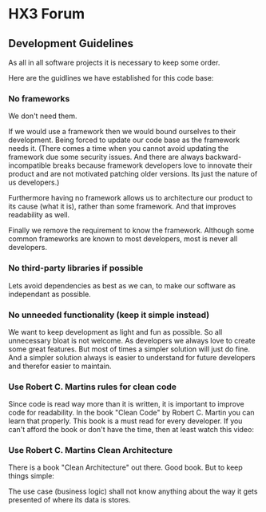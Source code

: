 # HX3 Forum

## Development Guidelines
As all in all software projects it is necessary to keep some order.

Here are the guidlines we have established for this code base:

### No frameworks
We don't need them.

If we would use a framework then we would bound ourselves to their development. Being forced to update our code base as the framework needs it. (There comes a time when you cannot avoid updating the framework due some security issues. And there are always backward-incompatible breaks because framework developers love to innovate their product and are not motivated patching older versions. Its just the nature of us developers.)

Furthermore having no framework allows us to architecture our product to its cause (what it is), rather than some framework. And that improves readability as well.

Finally we remove the requirement to know the framework. Although some common frameworks are known to most developers, most is never all developers.

### No third-party libraries if possible
Lets avoid dependencies as best as we can, to make our software as independant as possible.

### No unneeded functionality (keep it simple instead)
We want to keep development as light and fun as possible.
So all unnecessary bloat is not welcome.
As developers we always love to create some great features. But most of times a simpler solution will just do fine.
And a simpler solution always is easier to understand for future developers and therefor easier to maintain.

### Use Robert C. Martins rules for clean code
Since code is read way more than it is written, it is important to improve code for readability.
In the book "Clean Code" by Robert C. Martin you can learn that properly.
This book is a must read for every developer.
If you can't afford the book or don't have the time, then at least watch this video:

### Use Robert C. Martins Clean Architecture
There is a book "Clean Architecture" out there. Good book. But to keep things simple:

The use case (business logic) shall not know anything about the way it gets presented of where its data is stores.

